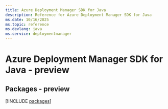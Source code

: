 ```yaml
---
title: Azure Deployment Manager SDK for Java
description: Reference for Azure Deployment Manager SDK for Java
ms.date: 10/16/2025
ms.topic: reference
ms.devlang: java
ms.service: deploymentmanager
---
```

# Azure Deployment Manager SDK for Java - preview
## Packages - preview
[!INCLUDE [packages](deployment-manager-index.md)]